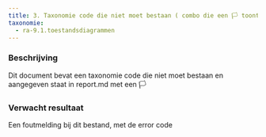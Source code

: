 ```yaml
---
title: 3. Taxonomie code die niet moet bestaan ( combo die een 🏳️ toont)
taxonomie:
  - ra-9.1.toestandsdiagrammen
---
```

### Beschrijving
Dit document bevat een taxonomie code die niet moet bestaan en aangegeven staat in report.md met een 🏳️

### Verwacht resultaat
Een foutmelding bij dit bestand, met de error code 



